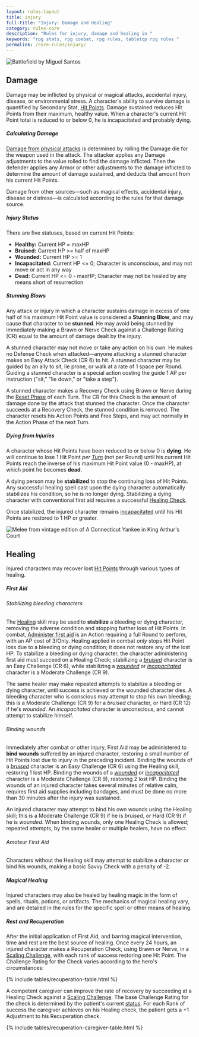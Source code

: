 ```yaml
---
layout: rules-layout
title: injury
full-title: "Injury: Damage and Healing"
category: rules-core
description: "Rules for injury, damage and healing in "
keywords: "rpg stats, rpg combat, rpg rules, tabletop rpg rules "
permalink: /core-rules/injury/
---
```


<div>
  <img src="{{site.baseurl}}/img/death-MiguelSantos-400x180.jpg" srcset="{{site.baseurl}}/img/death-MiguelSantos-700x315.jpg 700w, {{site.baseurl}}/img/death-MiguelSantos-1000x450.jpg 1000w, {{site.baseurl}}/img/death-MiguelSantos-1250x562.jpg 1250w, {{site.baseurl}}/img/death-MiguelSantos-2000x899.jpg 2000w" size="100vw" class="ph-ins-12 border-thin ftrm-none" alt="Battlefield by Miguel Santos" title="Battlefield - Public domain image by Miguel Santos">
</div>

<h2 class="hdrm-less">Damage</h2>
<p>Damage may be inflicted by physical or magical attacks, accidental injury, disease, or environmental stress. A character's ability to survive damage is quantified by Secondary Stat, <a href="{{site.baseurl}}/core-rules/characters/#stats">Hit Points</a>. Damage sustained reduces Hit Points from their maximum, healthy value. When a character's current Hit Point total is reduced to or below 0, he is incapacitated and probably dying.</p>
<h5>Calculating Damage</h5>
<p><a href="{{site.baseurl}}/core-rules/combat/#attack-hits">Damage from physical attacks</a> is determined by rolling the Damage die for the weapon used in the attack. The attacker applies any Damage adjustments to the value rolled to find the damage inflicted. Then the defender applies any Armor or other adjustments to the damage inflicted to determine the amount of damage sustained, and deducts that amount from his current Hit Points.</p>
<p>Damage from other sources&mdash;such as magical effects, accidental injury, disease or distress&mdash;is calculated according to the rules for that damage source.</p>

<h5 id="injury-status">Injury Status</h5>
<p>There are five statuses, based on current Hit Points:</p>
<ul class="bulleted ftrm">
  <li><strong>Healthy:</strong> Current HP = maxHP</li>
  <li><strong>Bruised:</strong> Current HP &gt;= half of maxHP </li>
  <li><strong>Wounded:</strong> Current HP &gt;= 1</li>
  <li><strong>Incapacitated:</strong> Current HP &lt;= 0; Character is unconscious, and may not move or act in any way</li>
  <li><strong>Dead:</strong> Current HP &lt;= 0 - maxHP; Character may not be healed by any means short of resurrection</li>
</ul>

<h5>Stunning Blows</h5>
<p>Any attack or injury in which a character sustains damage in excess of one half of his maximum Hit Point value is considered a <strong>Stunning Blow</strong>, and may cause that character to be <strong>stunned</strong>. He may avoid being stunned by immediately making a Brawn or Nerve Check against a Challenge Rating (CR) equal to the amount of damage dealt by the injury.</p>
<p>A stunned character may not move or take any action on his own. He makes no Defense Check when attacked&mdash;anyone attacking a stunned character makes an Easy Attack Check (CR 6) to hit. A stunned character may be guided by an ally to sit, lie prone, or walk at a rate of 1 space per Round. Guiding a stunned character is a special action costing the guide 1 AP per instruction ("sit," "lie down," or "take a step").</p>
<p>A stunned character makes a Recovery Check using Brawn or Nerve during the <a href="{{site.baseurl}}/core-rules/actions/#reset-phase">Reset Phase</a> of each Turn. The CR for this Check is the amount of damage done by the attack that stunned the character. Once the character succeeds at a Recovery Check, the stunned condition is removed. The character resets his Action Points and Free Steps, and may act normally in the Action Phase of the next Turn.</p>

<h5>Dying from Injuries</h5>
<p>A character whose Hit Points have been reduced to or below 0 is <strong>dying</strong>. He will continue to lose 1 Hit Point <em>per <a href="{{site.baseurl}}/core-rules/actions/#turns">Turn</a></em> (not per Round) until his current Hit Points reach the inverse of his maximum Hit Point value (0 - maxHP), at which point he becomes <strong>dead</strong>.</p>
<p>A dying person may be <strong>stabilized</strong> to stop the continuing loss of Hit Points. Any successful healing spell cast upon the dying character automatically stabilizes his condition, so he is no longer dying. Stabilizing a dying character with conventional first aid requires a successful <a href="#first-aid">Healing Check</a>.</p>
<p>Once stabilized, the injured character remains <a href="#injury-status">incapacitated</a> until his Hit Points are restored to 1 HP or greater.</p>

<div class="ph-ins-50 tab-ins-50 cmp-ins-33 mar-l ftrm-mar">
  <img src="{{site.baseurl}}/img/heal-JoyceMaureira-250x250.jpg" srcset="{{site.baseurl}}/img/heal-JoyceMaureira-400x400.jpg 400w, {{site.baseurl}}/img/heal-JoyceMaureira-700x700.jpg 700w, {{site.baseurl}}/img/heal-JoyceMaureira-1000x1000.jpg 1000w" size="50vw" class="border-thin flip" alt="Melee from vintage edition of A Connecticut Yankee in King Arthur's Court" title="Melee from vintage edition of A Connecticut Yankee in King Arthur's Court - Public Domain">
</div>

<h2>Healing</h2>
<p>Injured characters may recover lost <a href="{{site.baseurl}}/core-rules/characters/#stats">Hit Points</a> through various types of healing.</p>

<h5 id="first-aid">First Aid</h5>
<h6>Stabilizing bleeding characters</h6>
<p>The <a href="{{site.baseurl}}/core-rules/skills/#skills">Healing</a> skill may be used to <strong>stabilize</strong> a bleeding or dying character, removing the adverse condition and stopping further loss of Hit Points. In combat, <a href="{{site.baseurl}}/core-rules/actions/#actions-table">Administer first aid</a> is an Action requiring a full Round to perform, with an AP cost of 3/Only. Healing applied in combat <em>only</em> stops Hit Point loss due to a bleeding or dying condition; it does not restore any of the lost HP. To stabilize a bleeding or dying character, the character administering first aid must succeed on a Healing Check; stabilizing a <em><a href="#injury-status">bruised</a></em> character is an Easy Challenge (CR 6), while stabilizing a <em><a href="#injury-status">wounded</a></em> or <em><a href="#injury-status">incapacitated</a></em> character is a Moderate Challenge (CR 9).</p>
<p>The same healer may make repeated attempts to stabilize a bleeding or dying character, until success is achieved or the wounded character dies. A bleeding character who is conscious may attempt to stop his own bleeding; this is a Moderate Challenge (CR 9) for a <em>bruised</em> character, or Hard (CR 12) if he's <em>wounded</em>. An <em>incapacitated</em> character is unconscious, and cannot attempt to stabilize himself.</p>

<h6>Binding wounds</h6>
<p>Immediately after combat or other injury, First Aid may be administered to <strong>bind wounds</strong> suffered by an injured character, restoring a small number of Hit Points lost due to injury in the preceding incident. Binding the wounds of a <em><a href="#injury-status">bruised</a></em> character is an Easy Challenge (CR 6) using the Healing skill, restoring 1 lost HP. Binding the wounds of a <em><a href="#injury-status">wounded</a></em> or <em><a href="#injury-status">incapacitated</a></em> character is a Moderate Challenge (CR 9), restoring 2 lost HP. Binding the wounds of an injured character takes several minutes of relative calm, requires first aid supplies including bandages, and must be done no more than 30 minutes after the injury was sustained.</p>
<p>An injured character may attempt to bind his own wounds using the Healing skill; this is a Moderate Challenge (CR 9) if he is <em>bruised</em>, or Hard (CR 9) if he is <em>wounded</em>. When binding wounds, only one Healing Check is allowed; repeated attempts, by the same healer or multiple healers, have no effect.</p>

<h6>Amateur First Aid</h6>
<p>Characters without the Healing skill may attempt to stabilize a character or bind his wounds, making a basic Savvy Check with a penalty of -2.</p>

<h5>Magical Healing</h5>
<p>Injured characters may also be healed by healing magic in the form of spells, rituals, potions, or artifacts. The mechanics of magical healing vary, and are detailed in the rules for the specific spell or other means of healing.</p>

<h5>Rest and Recuperation</h5>
<p>After the initial application of First Aid, and barring magical intervention, time and rest are the best source of healing. Once every 24 hours, an injured character makes a Recuperation Check, using Brawn or Nerve, in a <a href="{{site.baseurl}}/core-rules/challenges/#scaling-challenges">Scaling Challenge</a>, with each rank of success restoring one Hit Point. The Challenge Rating for the Check varies according to the hero's circumstances:

{% include tables/recuperation-table.html %}

<p>A competent caregiver can improve the rate of recovery by succeeding at a Healing Check against a <a href="{{site.baseurl}}/core-rules/challenges/#scaling-challenge">Scaling Challenge</a>. The base Challenge Rating for the check is determined by the patient's current <a href="#injury-status">status</a>. For each Rank of success the caregiver achieves on his Healing check, the patient gets a +1 Adjustment to his Recuperation check.</p>

{% include tables/recuperation-caregiver-table.html %}

